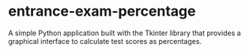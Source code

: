 # entrance-exam-percentage
A simple Python application built with the Tkinter library that provides a graphical interface to calculate test scores as percentages.
